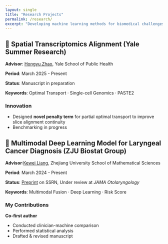 ```yaml
---
layout: single
title: "Research Projects"
permalink: /research/
excerpt: "Developing machine learning methods for biomedical challenges: spatial transcriptomics alignment & clinical decision support"
---
```


## 🔬 Spatial Transcriptomics Alignment (Yale Summer Research)
**Advisor**: [Hongyu Zhao](https://ysph.yale.edu/profile/hongyu-zhao/), Yale School of Public Health

**Period**: March 2025 - Present

**Status**: Manuscript in preparation 

**Keywords**: Optimal Transport · Single-cell Genomics · PASTE2  

### Innovation
- Designed **novel penalty term** for partial optimal transport to improve slice alignment continuity
- Benchmarking in progress

## 🏥 Multimodal Deep Learning Model for Laryngeal Cancer Diagnosis (ZJU Biostat Group)
**Advisor**:[Kewei Liang](https://person.zju.edu.cn/matlkw/571310.htm), Zhejiang University School of Mathematical Sciences

**Period**: March 2024 - Present

**Status**: [Preprint](https://papers.ssrn.com/sol3/papers.cfm?abstract_id=5216153) on SSRN, Under review at *JAMA Otolaryngology*

**Keywords**: Multimodal Fusion · Deep Learning · Risk Score

### My Contributions
**Co-first author**
- Conducted clinician-machine comparison
- Performed statistical analysis
- Drafted & revised manuscript
